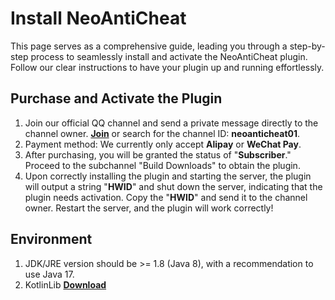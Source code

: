 # Install NeoAntiCheat
This page serves as a comprehensive guide, leading you through a step-by-step process to seamlessly install and activate the NeoAntiCheat plugin. Follow our clear instructions to have your plugin up and running effortlessly.

## Purchase and Activate the Plugin
1. Join our official QQ channel and send a private message directly to the channel owner. [**Join**](https://pd.qq.com/s/gke8b0om0) or search for the channel ID: **neoanticheat01**.
2. Payment method: We currently only accept **Alipay** or **WeChat Pay**.
3. After purchasing, you will be granted the status of "**Subscriber**." Proceed to the subchannel "Build Downloads" to obtain the plugin.
4. Upon correctly installing the plugin and starting the server, the plugin will output a string "**HWID**" and shut down the server, indicating that the plugin needs activation. Copy the "**HWID**" and send it to the channel owner. Restart the server, and the plugin will work correctly!

## Environment
1. JDK/JRE version should be >= 1.8 (Java 8), with a recommendation to use Java 17.
2. KotlinLib [**Download**](https://github.com/NeoAntiCheat/KotlinLib)
